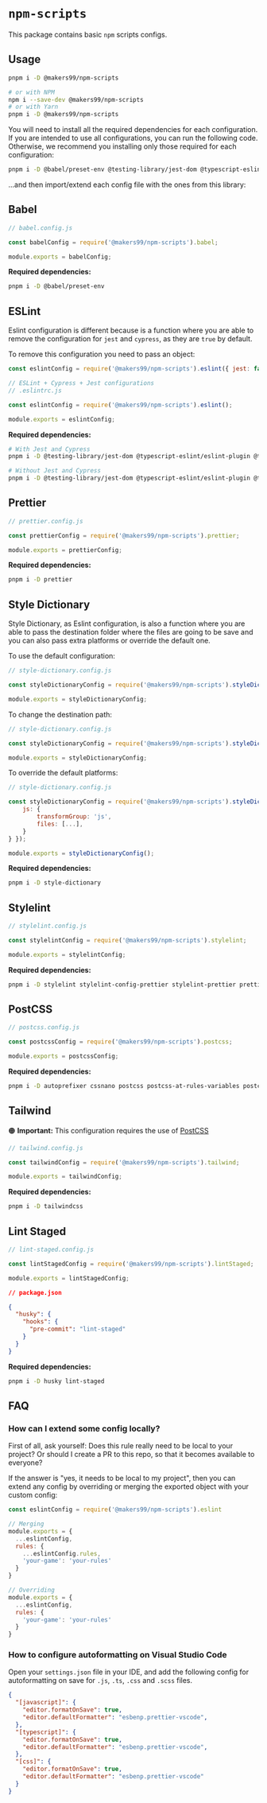 # `npm-scripts`

This package contains basic `npm` scripts configs.

## Usage

```bash
pnpm i -D @makers99/npm-scripts

# or with NPM
npm i --save-dev @makers99/npm-scripts
# or with Yarn
pnpm i -D @makers99/npm-scripts
```

You will need to install all the required dependencies for each configuration. If you are intended to use all configurations, you can run the following code. Otherwise, we recommend you installing only those required for each configuration:

```bash
pnpm i -D @babel/preset-env @testing-library/jest-dom @typescript-eslint/eslint-plugin @typescript-eslint/parser autoprefixer babel-jest cssnano eslint eslint-config-prettier eslint-config-standard eslint-plugin-cypress eslint-plugin-jest eslint-plugin-prettier eslint-plugin-testing-library husky jest jest-transform-stub jest-watch-typeahead identity-obj-proxy lint-staged postcss postcss-at-rules-variables postcss-functions postcss-import postcss-mixins postcss-nested postcss-simple-vars postcss-sort-media-queries postcss-space prettier stylelint stylelint-config-prettier stylelint-prettier typescript
```

...and then import/extend each config file with the ones from this library:

## Babel

```js
// babel.config.js

const babelConfig = require('@makers99/npm-scripts').babel;

module.exports = babelConfig;
```

**Required dependencies:**

```bash
pnpm i -D @babel/preset-env
```

## ESLint

Eslint configuration is different because is a function where you are able to remove the configuration for `jest` and `cypress`, as they are `true` by default.

To remove this configuration you need to pass an object:

```js
const eslintConfig = require('@makers99/npm-scripts').eslint({ jest: false, cypress: false });
```

```js
// ESLint + Cypress + Jest configurations
// .eslintrc.js

const eslintConfig = require('@makers99/npm-scripts').eslint();

module.exports = eslintConfig;
```

**Required dependencies:**

```bash
# With Jest and Cypress
pnpm i -D @testing-library/jest-dom @typescript-eslint/eslint-plugin @typescript-eslint/parser babel-jest eslint eslint-config-prettier eslint-config-standard eslint-plugin-cypress eslint-plugin-jest eslint-plugin-prettier eslint-plugin-testing-library jest jest-transform-stub jest-watch-typeahead prettier typescript ts-loader identity-obj-proxy

# Without Jest and Cypress
pnpm i -D @testing-library/jest-dom @typescript-eslint/eslint-plugin @typescript-eslint/parser eslint eslint-config-prettier eslint-config-standard eslint-plugin-prettier eslint-plugin-testing-library prettier typescript ts-loader
```

## Prettier

```js
// prettier.config.js

const prettierConfig = require('@makers99/npm-scripts').prettier;

module.exports = prettierConfig;
```

**Required dependencies:**

```bash
pnpm i -D prettier
```

## Style Dictionary

Style Dictionary, as Eslint configuration, is also a function where you are able to pass the destination folder where the files are going to be save and you can also pass extra platforms or override the default one.

To use the default configuration:

```js
// style-dictionary.config.js

const styleDictionaryConfig = require('@makers99/npm-scripts').styleDictionary();

module.exports = styleDictionaryConfig;
```

To change the destination path:

```js
// style-dictionary.config.js

const styleDictionaryConfig = require('@makers99/npm-scripts').styleDictionary({ dest: 'new/location/path' });

module.exports = styleDictionaryConfig;
```

To override the default platforms:

```js
// style-dictionary.config.js

const styleDictionaryConfig = require('@makers99/npm-scripts').styleDictionary({ platforms: {
    js: {
        transformGroup: 'js',
        files: [...],
    }
} });

module.exports = styleDictionaryConfig();
```

**Required dependencies:**

```bash
pnpm i -D style-dictionary
```

## Stylelint

```js
// stylelint.config.js

const stylelintConfig = require('@makers99/npm-scripts').stylelint;

module.exports = stylelintConfig;
```

**Required dependencies:**

```bash
pnpm i -D stylelint stylelint-config-prettier stylelint-prettier prettier
```

## PostCSS

```js
// postcss.config.js

const postcssConfig = require('@makers99/npm-scripts').postcss;

module.exports = postcssConfig;
```

**Required dependencies:**

```bash
pnpm i -D autoprefixer cssnano postcss postcss-at-rules-variables postcss-functions postcss-import postcss-mixins postcss-nested postcss-simple-vars postcss-sort-media-queries postcss-space
```

## Tailwind

🟠 **Important:** This configuration requires the use of [PostCSS](#postcss)

```js
// tailwind.config.js

const tailwindConfig = require('@makers99/npm-scripts').tailwind;

module.exports = tailwindConfig;
```

**Required dependencies:**

```bash
pnpm i -D tailwindcss
```

## Lint Staged

```js
// lint-staged.config.js

const lintStagedConfig = require('@makers99/npm-scripts').lintStaged;

module.exports = lintStagedConfig;
```

```json
// package.json

{
  "husky": {
    "hooks": {
      "pre-commit": "lint-staged"
    }
  }
}
```

**Required dependencies:**

```bash
pnpm i -D husky lint-staged
```

## FAQ

### How can I extend some config locally?

First of all, ask yourself: Does this rule really need to be local to your
project? Or should I create a PR to this repo, so that it becomes available to
everyone?

If the answer is "yes, it needs to be local to my project", then you can extend
any config by overriding or merging the exported object with your custom config:

```js
const eslintConfig = require('@makers99/npm-scripts').eslint

// Merging
module.exports = {
  ...eslintConfig,
  rules: {
    ...eslintConfig.rules,
    'your-game': 'your-rules'
  }
}

// Overriding
module.exports = {
  ...eslintConfig,
  rules: {
    'your-game': 'your-rules'
  }
}
```

### How to configure autoformatting on Visual Studio Code

Open your `settings.json` file in your IDE, and add the following config for autoformatting on save for `.js`, `.ts`, `.css` and `.scss` files.

```json
{
  "[javascript]": {
    "editor.formatOnSave": true,
    "editor.defaultFormatter": "esbenp.prettier-vscode",
  },
  "[typescript]": {
    "editor.formatOnSave": true,
    "editor.defaultFormatter": "esbenp.prettier-vscode",
  },
  "[css]": {
    "editor.formatOnSave": true,
    "editor.defaultFormatter": "esbenp.prettier-vscode"
  }
}
```
